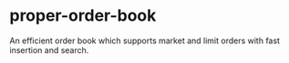 # proper-order-book
An efficient order book which supports market and limit orders with fast insertion and search.
